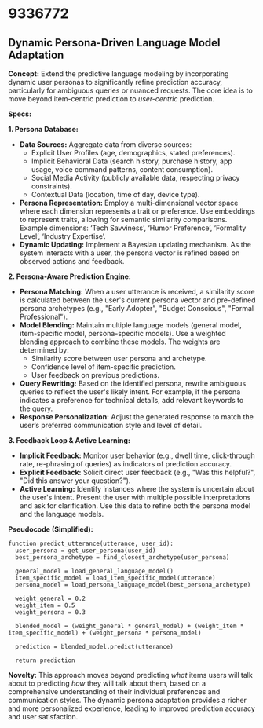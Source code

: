 # 9336772

## Dynamic Persona-Driven Language Model Adaptation

**Concept:** Extend the predictive language modeling by incorporating dynamic user personas to significantly refine prediction accuracy, particularly for ambiguous queries or nuanced requests. The core idea is to move beyond item-centric prediction to *user-centric* prediction.

**Specs:**

**1. Persona Database:**

*   **Data Sources:** Aggregate data from diverse sources:
    *   Explicit User Profiles (age, demographics, stated preferences).
    *   Implicit Behavioral Data (search history, purchase history, app usage, voice command patterns, content consumption).
    *   Social Media Activity (publicly available data, respecting privacy constraints).
    *   Contextual Data (location, time of day, device type).
*   **Persona Representation:** Employ a multi-dimensional vector space where each dimension represents a trait or preference.  Use embeddings to represent traits, allowing for semantic similarity comparisons.  Example dimensions: ‘Tech Savviness’, ‘Humor Preference’, ‘Formality Level’, ‘Industry Expertise’.
*   **Dynamic Updating:**  Implement a Bayesian updating mechanism.  As the system interacts with a user, the persona vector is refined based on observed actions and feedback.

**2. Persona-Aware Prediction Engine:**

*   **Persona Matching:** When a user utterance is received, a similarity score is calculated between the user's current persona vector and pre-defined persona archetypes (e.g., "Early Adopter", "Budget Conscious", "Formal Professional").
*   **Model Blending:** Maintain multiple language models (general model, item-specific model, persona-specific models).  Use a weighted blending approach to combine these models. The weights are determined by:
    *   Similarity score between user persona and archetype.
    *   Confidence level of item-specific prediction.
    *   User feedback on previous predictions.
*   **Query Rewriting:**  Based on the identified persona, rewrite ambiguous queries to reflect the user's likely intent. For example, if the persona indicates a preference for technical details, add relevant keywords to the query.
*   **Response Personalization:** Adjust the generated response to match the user’s preferred communication style and level of detail.

**3.  Feedback Loop & Active Learning:**

*   **Implicit Feedback:** Monitor user behavior (e.g., dwell time, click-through rate, re-phrasing of queries) as indicators of prediction accuracy.
*   **Explicit Feedback:**  Solicit direct user feedback (e.g., "Was this helpful?", "Did this answer your question?").
*   **Active Learning:**  Identify instances where the system is uncertain about the user's intent.  Present the user with multiple possible interpretations and ask for clarification. Use this data to refine both the persona model and the language models.

**Pseudocode (Simplified):**

```
function predict_utterance(utterance, user_id):
  user_persona = get_user_persona(user_id)
  best_persona_archetype = find_closest_archetype(user_persona)

  general_model = load_general_language_model()
  item_specific_model = load_item_specific_model(utterance)
  persona_model = load_persona_language_model(best_persona_archetype)

  weight_general = 0.2
  weight_item = 0.5
  weight_persona = 0.3

  blended_model = (weight_general * general_model) + (weight_item * item_specific_model) + (weight_persona * persona_model)

  prediction = blended_model.predict(utterance)

  return prediction
```

**Novelty:** This approach moves beyond predicting *what* items users will talk about to predicting *how* they will talk about them, based on a comprehensive understanding of their individual preferences and communication styles.  The dynamic persona adaptation provides a richer and more personalized experience, leading to improved prediction accuracy and user satisfaction.